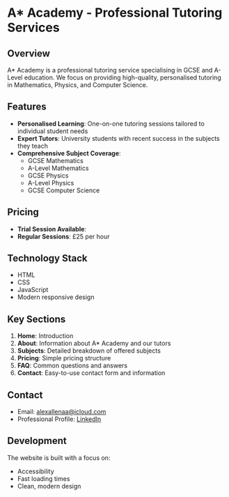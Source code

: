 # A* Academy - Professional Tutoring Services

## Overview
A* Academy is a professional tutoring service specialising in GCSE and A-Level education. We focus on providing high-quality, personalised tutoring in Mathematics, Physics, and Computer Science.

## Features
- **Personalised Learning**: One-on-one tutoring sessions tailored to individual student needs
- **Expert Tutors**: University students with recent success in the subjects they teach
- **Comprehensive Subject Coverage**:
  - GCSE Mathematics
  - A-Level Mathematics
  - GCSE Physics
  - A-Level Physics
  - GCSE Computer Science

## Pricing
- **Trial Session Available**: 
- **Regular Sessions**: £25 per hour
  

## Technology Stack
- HTML
- CSS
- JavaScript
- Modern responsive design

## Key Sections
1. **Home**: Introduction 
2. **About**: Information about A* Academy and our tutors
3. **Subjects**: Detailed breakdown of offered subjects
4. **Pricing**: Simple pricing structure
5. **FAQ**: Common questions and answers
6. **Contact**: Easy-to-use contact form and information

## Contact
- Email: alexallenaa@icloud.com
- Professional Profile: [LinkedIn](https://www.linkedin.com/in/alexander-james-allen/)

## Development
The website is built with a focus on:
- Accessibility
- Fast loading times
- Clean, modern design